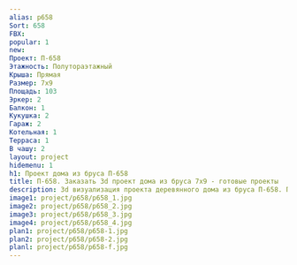 ```yaml
---
alias: p658
Sort: 658
FBX: 
popular: 1
new: 
Проект: П-658
Этажность: Полутораэтажный
Крыша: Прямая
Размер: 7х9
Площадь: 103
Эркер: 2
Балкон: 1
Кукушка: 2
Гараж: 2
Котельная: 1
Терраса: 1
В чашу: 2
layout: project
hidemenu: 1
h1: Проект дома из бруса П-658
title: П-658. Заказать 3d проект дома из бруса 7х9 - готовые проекты
description: 3d визуализация проекта деревянного дома из бруса П-658. Площадь 103 м2, размер 7х9. Вы можете внести любые изменения в проект.
image1: project/p658/p658_1.jpg
image2: project/p658/p658_2.jpg
image3: project/p658/p658_3.jpg
image4: project/p658/p658_4.jpg
plan1: project/p658/p658-1.jpg
plan2: project/p658/p658-2.jpg
planl: project/p658/p658-f.jpg
---
```

